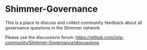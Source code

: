 # Shimmer-Governance
This is a place to discuss and collect community feedback about all governance questions in the Shimmer network

Please use the discussions forum:
https://github.com/iota-community/Shimmer-Governance/discussions

